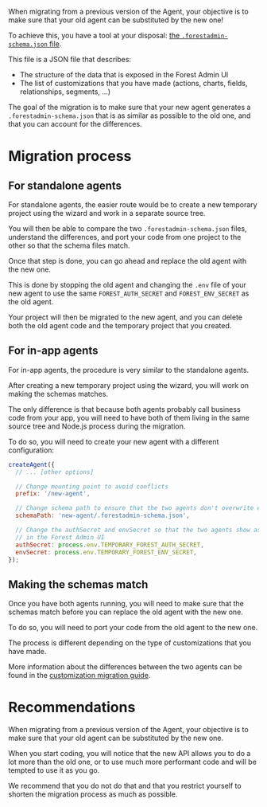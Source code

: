 When migrating from a previous version of the Agent, your objective is to make sure that your old agent can be substituted by the new one!

To achieve this, you have a tool at your disposal: [the `.forestadmin-schema.json` file](../../under-the-hood/forestadmin-schema.md).

This file is a JSON file that describes:

- The structure of the data that is exposed in the Forest Admin UI
- The list of customizations that you have made (actions, charts, fields, relationships, segments, ...)

The goal of the migration is to make sure that your new agent generates a `.forestadmin-schema.json` that is as similar as possible to the old one, and that you can account for the differences.

# Migration process

## For standalone agents

For standalone agents, the easier route would be to create a new temporary project using the wizard and work in a separate source tree.

You will then be able to compare the two `.forestadmin-schema.json` files, understand the differences, and port your code from one project to the other so that the schema files match.

Once that step is done, you can go ahead and replace the old agent with the new one.

This is done by stopping the old agent and changing the `.env` file of your new agent to use the same `FOREST_AUTH_SECRET` and `FOREST_ENV_SECRET` as the old agent.

Your project will then be migrated to the new agent, and you can delete both the old agent code and the temporary project that you created.

## For in-app agents

For in-app agents, the procedure is very similar to the standalone agents.

After creating a new temporary project using the wizard, you will work on making the schemas matches.

The only difference is that because both agents probably call business code from your app, you will need to have both of them living in the same source tree and Node.js process during the migration.

To do so, you will need to create your new agent with a different configuration:

```javascript
createAgent({
  // ... [other options]

  // Change mounting point to avoid conflicts
  prefix: '/new-agent',

  // Change schema path to ensure that the two agents don't overwrite each other schemas
  schemaPath: 'new-agent/.forestadmin-schema.json',

  // Change the authSecret and envSecret so that the two agents show as two different projects
  // in the Forest Admin UI
  authSecret: process.env.TEMPORARY_FOREST_AUTH_SECRET,
  envSecret: process.env.TEMPORARY_FOREST_ENV_SECRET,
});
```

<!-- FIXME add a screenshot of the UI where we show how to add the prefix in the app url -->

## Making the schemas match

Once you have both agents running, you will need to make sure that the schemas match before you can replace the old agent with the new one.

To do so, you will need to port your code from the old agent to the new one.

The process is different depending on the type of customizations that you have made.

More information about the differences between the two agents can be found in the [customization migration guide](./customizations).

# Recommendations

When migrating from a previous version of the Agent, your objective is to make sure that your old agent can be substituted by the new one.

When you start coding, you will notice that the new API allows you to do a lot more than the old one, or to use much more performant code and will be tempted to use it as you go.

We recommend that you do not do that and that you restrict yourself to shorten the migration process as much as possible.
